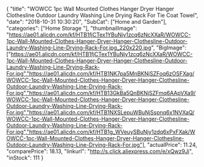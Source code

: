 {
	"title": "WOWCC 1pc Wall Mounted Clothes Hanger Dryer Hanger Clothesline Outdoor Laundry Washing Line Drying Rack For Tie Coat Towel",
	"date": "2018-10-31 10:30:20",
	"SubCat": ["Home and Garden"],
	"categories": ["Home Storage "],
	"thumbnailImage": "https://ae01.alicdn.com/kf/HTB1fjCTex1YBuNjy1zcq6zNcXXaR/WOWCC-1pc-Wall-Mounted-Clothes-Hanger-Dryer-Hanger-Clothesline-Outdoor-Laundry-Washing-Line-Drying-Rack-For.jpg_220x220.jpg",
	"BigImage": ["https://ae01.alicdn.com/kf/HTB1fjCTex1YBuNjy1zcq6zNcXXaR/WOWCC-1pc-Wall-Mounted-Clothes-Hanger-Dryer-Hanger-Clothesline-Outdoor-Laundry-Washing-Line-Drying-Rack-For.jpg","https://ae01.alicdn.com/kf/HTB1NK7pa5MnBKNjSZFoq6zOSFXag/WOWCC-1pc-Wall-Mounted-Clothes-Hanger-Dryer-Hanger-Clothesline-Outdoor-Laundry-Washing-Line-Drying-Rack-For.jpg","https://ae01.alicdn.com/kf/HTB13GkBa5QnBKNjSZFmq6AApVXa9/WOWCC-1pc-Wall-Mounted-Clothes-Hanger-Dryer-Hanger-Clothesline-Outdoor-Laundry-Washing-Line-Drying-Rack-For.jpg","https://ae01.alicdn.com/kf/HTB1NXSLepuWBuNjSspnq6x1NVXaQ/WOWCC-1pc-Wall-Mounted-Clothes-Hanger-Dryer-Hanger-Clothesline-Outdoor-Laundry-Washing-Line-Drying-Rack-For.jpg","https://ae01.alicdn.com/kf/HTB1g_WVeuySBuNjy1zdq6xPxFXak/WOWCC-1pc-Wall-Mounted-Clothes-Hanger-Dryer-Hanger-Clothesline-Outdoor-Laundry-Washing-Line-Drying-Rack-For.jpg"],
	"actualPrice": 11.24,
	"comparePrice": 18.13,
	"linkurl": "http://s.click.aliexpress.com/e/xQwz9Ji",
	"inStock": 111
}
